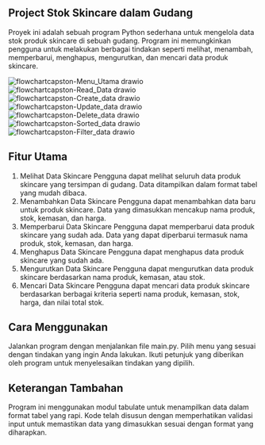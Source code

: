 

## Project Stok Skincare dalam Gudang

Proyek ini adalah sebuah program Python sederhana untuk mengelola data stok produk skincare di sebuah gudang. Program ini memungkinkan pengguna untuk melakukan berbagai tindakan seperti melihat, menambah, memperbarui, menghapus, mengurutkan, dan mencari data produk skincare.

![flowchartcapston-Menu_Utama drawio](https://github.com/sufriana/Projek-Modul-1/assets/49579041/a7a698c5-c9a0-4743-bf4e-ea4e886d1245)
![flowchartcapston-Read_Data drawio](https://github.com/sufriana/Projek-Modul-1/assets/49579041/21450637-44d6-497d-805b-067d9db2518c)
![flowchartcapston-Create_data drawio](https://github.com/sufriana/Projek-Modul-1/assets/49579041/7409b397-2065-4b1b-8a41-0c0403d45324)
![flowchartcapston-Update_data drawio](https://github.com/sufriana/Projek-Modul-1/assets/49579041/a03eca42-6983-45d2-a2fc-4fdb20ecae87)
![flowchartcapston-Delete_data drawio](https://github.com/sufriana/Projek-Modul-1/assets/49579041/e4baae8b-bbc9-4f04-af5c-361d8abe2f94)
![flowchartcapston-Sorted_data drawio](https://github.com/sufriana/Projek-Modul-1/assets/49579041/46f0ece9-e533-4e28-b6b5-d2fa583dec2d)
![flowchartcapston-Filter_data drawio](https://github.com/sufriana/Projek-Modul-1/assets/49579041/f62a2aff-2a34-4094-8b79-677d398005df)

## Fitur Utama

1. Melihat Data Skincare
Pengguna dapat melihat seluruh data produk skincare yang tersimpan di gudang.
Data ditampilkan dalam format tabel yang mudah dibaca.
2. Menambahkan Data Skincare
Pengguna dapat menambahkan data baru untuk produk skincare.
Data yang dimasukkan mencakup nama produk, stok, kemasan, dan harga.
3. Memperbarui Data Skincare
Pengguna dapat memperbarui data produk skincare yang sudah ada.
Data yang dapat diperbarui termasuk nama produk, stok, kemasan, dan harga.
4. Menghapus Data Skincare
Pengguna dapat menghapus data produk skincare yang sudah ada.
5. Mengurutkan Data Skincare
Pengguna dapat mengurutkan data produk skincare berdasarkan nama produk, kemasan, atau stok.
6. Mencari Data Skincare
Pengguna dapat mencari data produk skincare berdasarkan berbagai kriteria seperti nama produk, kemasan, stok, harga, dan nilai total stok.

## Cara Menggunakan

Jalankan program dengan menjalankan file main.py.
Pilih menu yang sesuai dengan tindakan yang ingin Anda lakukan.
Ikuti petunjuk yang diberikan oleh program untuk menyelesaikan tindakan yang dipilih.

## Keterangan Tambahan
Program ini menggunakan modul tabulate untuk menampilkan data dalam format tabel yang rapi.
Kode telah disusun dengan memperhatikan validasi input untuk memastikan data yang dimasukkan sesuai dengan format yang diharapkan.
